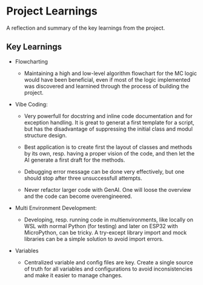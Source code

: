 # Project Learnings
A reflection and summary of the key learnings from the project.

## Key Learnings

- Flowcharting
    - Maintaining a high and low-level algorithm flowchart for the MC logic would have been beneficial, even if most of the logic implemented was discovered and learnined through the process of building the project.

- Vibe Coding:
    - Very powerfull for docstring and inline code documentation and for exception handling. It is great to generat a first template for a script, but has the disadvantage of suppressing the initial class and modul structure design.

    - Best application is to create first the layout of classes and methods by its own, resp. having a proper vision of the code, and then let the AI generate a first draft for the methods.

    - Debugging error message can be done very effectively, but one should stop after three unsuccessfull attempts.

    - Never refactor larger code with GenAI. One will loose the overview and the code can become overengineered.

- Multi Environment Development:
    - Developing, resp. running code in multienvironments, like locally on WSL with normal Python (for testing) and later on ESP32 with MicroPython, can be tricky. A try-except library import and mock libraries can be a simple solution to avoid import errors.

- Variables
    - Centralized variable and config files are key. Create a single source of truth for all variables and configurations to avoid inconsistencies and make it easier to manage changes.
